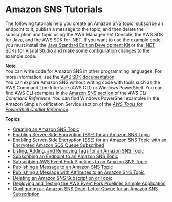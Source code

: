 # Amazon SNS Tutorials<a name="sns-tutorials"></a>

The following tutorials help you create an Amazon SNS topic, subscribe an endpoint to it, publish a message to the topic, and then delete the subscription and topic using the AWS Management Console, the AWS SDK for Java, and the AWS SDK for \.NET\. If you want to use the example code, you must install the [Java Standard Edition Development Kit](http://www.oracle.com/technetwork/java/javase/downloads/) or the [\.NET SDKs for Visual Studio](https://dotnet.microsoft.com/download/visual-studio-sdks) and make some configuration changes to the example code\.

**Note**  
You can write code for Amazon SNS in other programming languages\. For more information, see the [AWS SDK documentation](https://aws.amazon.com//tools/#sdk)\.  
You can explore Amazon SNS without writing code with tools such as the AWS Command Line Interface \(AWS CLI\) or Windows PowerShell\. You can find AWS CLI examples in the [Amazon SNS section](https://docs.aws.amazon.com/cli/latest/reference/sns/index.html) of the *AWS CLI Command Reference*\. You can find Windows PowerShell examples in the Amazon Simple Notification Service section of the *[AWS Tools for PowerShell Cmdlet Reference](https://docs.aws.amazon.com/powershell/latest/reference/)*\.

**Topics**
+ [Creating an Amazon SNS Topic](sns-tutorial-create-topic.md)
+ [Enabling Server-Side Encryption (SSE) for an Amazon SNS Topic](sns-tutorial-enable-encryption-for-topic.md)
+ [Enabling Server-Side Encryption (SSE) for an Amazon SNS Topic with an Encrypted Amazon SQS Queue Subscribed](sns-tutorial-enable-encryption-for-topic-sqs-queue-subscriptions.md)
+ [Listing, Adding, and Removing Tags for an Amazon SNS Topic](sns-tutorial-list-add-remove-tags-for-topic.md)
+ [Subscribing an Endpoint to an Amazon SNS Topic](sns-tutorial-create-subscribe-endpoint-to-topic.md)
+ [Subscribing AWS Event Fork Pipelines to an Amazon SNS Topic](sns-tutorial-subscribe-event-fork-pipelines.md)
+ [Publishing a Message to an Amazon SNS Topic](sns-tutorial-publish-message-to-topic.md)
+ [Publishing a Message with Attributes to an Amazon SNS Topic](sns-tutorial-publish-message-with-attributes.md)
+ [Deleting an Amazon SNS Subscription or Topic](sns-tutorial-delete-subscription-topic.md)
+ [Deploying and Testing the AWS Event Fork Pipelines Sample Application](sns-tutorial-deploy-test-fork-pipelines-sample-application.md)
+ [Configuring an Amazon SNS Dead-Letter Queue for an Amazon SNS Subscription](sns-configure-dead-letter-queue.md)